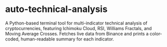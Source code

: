 # auto-technical-analysis
A Python-based terminal tool for multi-indicator technical analysis of cryptocurrencies, featuring Ichimoku Cloud, RSI, Williams Fractals, and Moving Average Crosses. Fetches live data from Binance and prints a color-coded, human-readable summary for each indicator.
